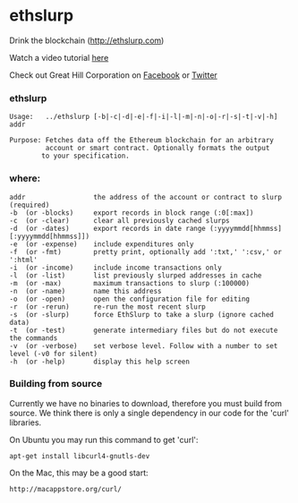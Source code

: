 # ethslurp
Drink the blockchain (http://ethslurp.com)

Watch a video tutorial <a href="https://www.youtube.com/watch?v=ZZDV1yAgces">here</a>

Check out Great Hill Corporation on <a href="https://www.facebook.com/GreatHillCorporation/">Facebook</a> or <a href="https://twitter.com/ethslurp">Twitter</a>

### ethslurp

    Usage:   ../ethslurp [-b|-c|-d|-e|-f|-i|-l|-m|-n|-o|-r|-s|-t|-v|-h] addr

    Purpose: Fetches data off the Ethereum blockchain for an arbitrary
             account or smart contract. Optionally formats the output
            to your specification.

### where:

    addr                 the address of the account or contract to slurp (required)
    -b  (or -blocks)     export records in block range (:0[:max])
    -c  (or -clear)      clear all previously cached slurps
    -d  (or -dates)      export records in date range (:yyyymmdd[hhmmss][:yyyymmdd[hhmmss]])
    -e  (or -expense)    include expenditures only
    -f  (or -fmt)        pretty print, optionally add ':txt,' ':csv,' or ':html'
    -i  (or -income)     include income transactions only
    -l  (or -list)       list previously slurped addresses in cache
    -m  (or -max)        maximum transactions to slurp (:100000)
	-n  (or -name)       name this address
    -o  (or -open)       open the configuration file for editing
    -r  (or -rerun)      re-run the most recent slurp
    -s  (or -slurp)      force EthSlurp to take a slurp (ignore cached data)
    -t  (or -test)       generate intermediary files but do not execute the commands
    -v  (or -verbose)    set verbose level. Follow with a number to set level (-v0 for silent)
    -h  (or -help)       display this help screen

### Building from source

Currently we have no binaries to download, therefore you must build from source. We think there is only a single dependency in our code for the 'curl' libraries.

On Ubuntu you may run this command to get 'curl':

```
apt-get install libcurl4-gnutls-dev
```

On the Mac, this may be a good start:

```
http://macappstore.org/curl/
```
